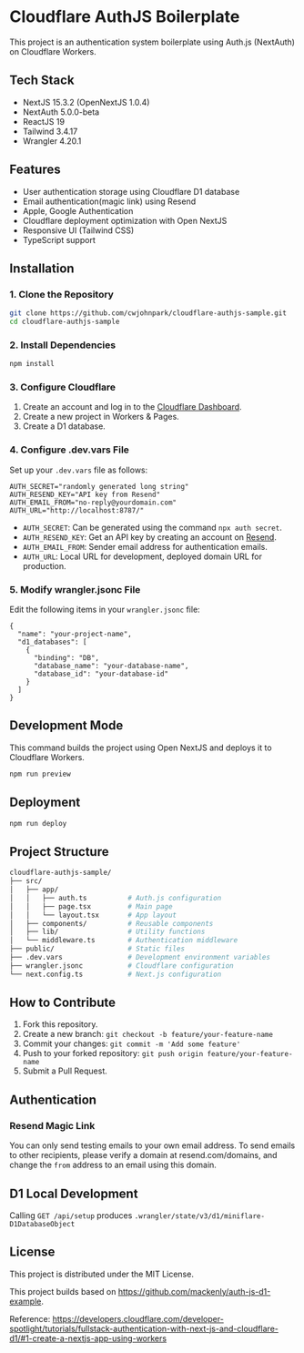 # Cloudflare AuthJS Boilerplate

This project is an authentication system boilerplate using Auth.js (NextAuth) on Cloudflare Workers.

## Tech Stack

- NextJS 15.3.2 (OpenNextJS 1.0.4)
- NextAuth 5.0.0-beta
- ReactJS 19
- Tailwind 3.4.17
- Wrangler 4.20.1

## Features

- User authentication storage using Cloudflare D1 database
- Email authentication(magic link) using Resend
- Apple, Google Authentication
- Cloudflare deployment optimization with Open NextJS
- Responsive UI (Tailwind CSS)
- TypeScript support

## Installation

### 1. Clone the Repository

```bash
git clone https://github.com/cwjohnpark/cloudflare-authjs-sample.git
cd cloudflare-authjs-sample
```

### 2. Install Dependencies

```bash
npm install
```

### 3. Configure Cloudflare

1. Create an account and log in to the [Cloudflare Dashboard](https://dash.cloudflare.com/).
2. Create a new project in Workers & Pages.
3. Create a D1 database.

### 4. Configure .dev.vars File

Set up your `.dev.vars` file as follows:

```.env
AUTH_SECRET="randomly generated long string"
AUTH_RESEND_KEY="API key from Resend"
AUTH_EMAIL_FROM="no-reply@yourdomain.com"
AUTH_URL="http://localhost:8787/"
```

- `AUTH_SECRET`: Can be generated using the command `npx auth secret`.
- `AUTH_RESEND_KEY`: Get an API key by creating an account on [Resend](https://resend.com/).
- `AUTH_EMAIL_FROM`: Sender email address for authentication emails.
- `AUTH_URL`: Local URL for development, deployed domain URL for production.

### 5. Modify wrangler.jsonc File

Edit the following items in your `wrangler.jsonc` file:

```jsonc
{
  "name": "your-project-name",
  "d1_databases": [
    {
      "binding": "DB",
      "database_name": "your-database-name",
      "database_id": "your-database-id"
    }
  ]
}
```

## Development Mode

This command builds the project using Open NextJS and deploys it to Cloudflare Workers.

```bash
npm run preview
```

## Deployment

```bash
npm run deploy
```

## Project Structure

```bash
cloudflare-authjs-sample/
├── src/
│   ├── app/
│   │   ├── auth.ts          # Auth.js configuration
│   │   ├── page.tsx         # Main page
│   │   └── layout.tsx       # App layout
│   ├── components/          # Reusable components
│   ├── lib/                 # Utility functions
│   └── middleware.ts        # Authentication middleware
├── public/                  # Static files
├── .dev.vars                # Development environment variables
├── wrangler.jsonc           # Cloudflare configuration
└── next.config.ts           # Next.js configuration
```

## How to Contribute

1. Fork this repository.
2. Create a new branch: `git checkout -b feature/your-feature-name`
3. Commit your changes: `git commit -m 'Add some feature'`
4. Push to your forked repository: `git push origin feature/your-feature-name`
5. Submit a Pull Request.

## Authentication

### Resend Magic Link

You can only send testing emails to your own email address. To send emails to other recipients, please verify a domain at resend.com/domains, and change the `from` address to an email using this domain.

## D1 Local Development

Calling `GET /api/setup` produces `.wrangler/state/v3/d1/miniflare-D1DatabaseObject`

## License

This project is distributed under the MIT License.

This project builds based on https://github.com/mackenly/auth-js-d1-example.

Reference: https://developers.cloudflare.com/developer-spotlight/tutorials/fullstack-authentication-with-next-js-and-cloudflare-d1/#1-create-a-nextjs-app-using-workers
